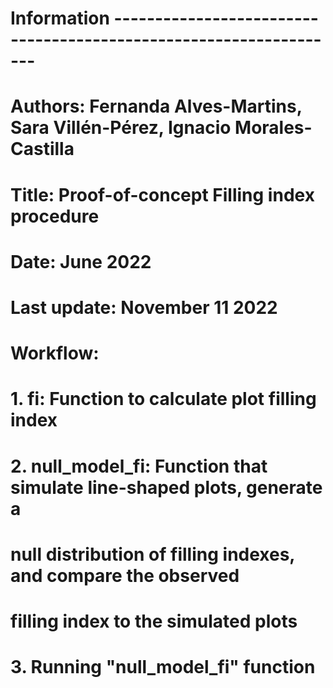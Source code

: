 # Information ------------------------------------------------------------------
#     Authors: Fernanda Alves-Martins, Sara Villén-Pérez, Ignacio Morales-Castilla
#     Title: Proof-of-concept Filling index procedure
#     Date: June 2022
#     Last update: November 11 2022
#     
#     Workflow: 
#       1. fi: Function to calculate plot filling index
#       2. null_model_fi: Function that simulate line-shaped plots, generate a 
#          null distribution of filling indexes, and compare the observed 
#          filling index to the simulated plots  
#       3. Running "null_model_fi" function
